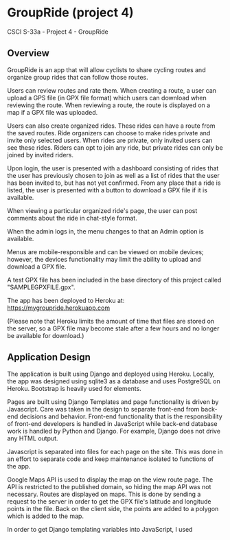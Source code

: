 
# GroupRide (project 4)
CSCI S-33a - Project 4 - GroupRide

## Overview

GroupRide is an app that will allow cyclists to share cycling routes and organize group rides that can follow those routes.

Users can review routes and rate them.  When creating a route, a user can upload a GPS file (in GPX file format) which users can download when reviewing the route.  When reviewing a route, the route is displayed on a map if a GPX file was uploaded.

Users can also create organized rides.  These rides can have a route from the saved routes.  Ride organizers can choose to make rides private and invite only selected users.  When rides are private, only invited users can see these rides.  Riders can opt to join any ride, but private rides can only be joined by invited riders.

Upon login, the user is presented with a dashboard consisting of rides that the user has previously chosen to join as well as a list of rides that the user has been invited to, but has not yet confirmed.  From any place that a ride is listed, the user is presented with a button to download a GPX file if it is available.

When viewing a particular organized ride's page, the user can post comments about the ride in chat-style format.

When the admin logs in, the menu changes to that an Admin option is available.

Menus are mobile-responsible and can be viewed on mobile devices; however, the devices functionality may limit the ability to upload and download a GPX file.

A test GPX file has been included in the base directory of this project called "SAMPLEGPXFILE.gpx".

The app has been deployed to Heroku at:
https://mygroupride.herokuapp.com

(Please note that Heroku limits the amount of time that files are stored on the server, so a GPX file may become stale after a few hours and no longer be available for download.)

## Application Design
The application is built using Django and deployed using Heroku.  Locally, the app was designed using sqlite3 as a database and uses PostgreSQL on Heroku.  Bootstrap is heavily used for elements.

Pages are built using Django Templates and page functionality is driven by Javascript.  Care was taken in the design to separate front-end from back-end decisions and behavior.  Front-end functionality that is the responsibility of front-end developers is handled in JavaScript while back-end database work is handled by Python and Django. For example, Django does not drive any HTML output.

Javascript is separated into files for each page on the site.  This was done in an effort to separate code and keep maintenance isolated to functions of the app.  

Google Maps API is used to display the map on the view route page.  The API is restricted to the published domain, so hiding the map API was not necessary.  Routes are displayed on maps.  This is done by sending a request to the server in order to get the GPX file's latitude and longitude points in the file.  Back on the client side, the points are added to a polygon which is added to the map.

In order to get Django templating variables into JavaScript, I used <script> tabs to capture the {{}} value in a var variable which effectively becomes a global variable in JavaScript.  The other option was to create an AJAX call to Django for the data, but since this data was already on the client side, making another call to the server seemed inefficient.  



## Database Model
The database model consists of Comments, Reviews, Ride and Route.  ManyToMany fields and ForeignKey relationships ties these tables together.

The Routes table includes a field "gpxfile".  This holds a link to an uploaded file in the "uploads/" directory.

In an effort to simplify development, all time is in EST and no support for timezones is included.


## Configuration
Secret key can be set to a local environment variable using "source ./env_variables.sh" at the command line.

Note: the Google Maps API key is not hidden per guidance from Google.  Instead, usage of the key is restricted to the published domain.


## Special Application Behavior
The app takes care to validate data and prevent errors.  For example:
- if a user is not logged in, there is no access to pages that require a user name
- data input is validated on the front-end to ensure clean data is sent to the server
- when clicking a submit of any kind, the button is disabled until a response comes back from the server to prevent the user for clicking twice out of impatience with a slow connection.
- the user can use the enter key to submit text that is being entered in a text field
- invalid selections are visibly disabled so the user can clearly see that selection is not possible
- a function was created that will load a route's GPX file data into a Google Map.


## Improvements
Some additional items that I would like to have accomplished include:
- Setting a ride's origin to the address at the lat/lon coordinates of the first point in a GPX file if a ride uses a route with a GPX file.  
- Calculating a route's distance and vertical climb statistics from the GPS file.
- email notifications when a user receives an invitation to a private ride as well as notifications to rider organizers when people opt to join a ride.
- Include average ratings for rides
- Create map route polygons on the server and send the polygon to the client instead of all of the route points and letting the client draw the polygon


## Summary
In general, this project went better than I expected.  I was very happy to get the Google Maps working with the route.  This was tricky, but was worth the effort.  I initially intended to use the Strava API, but after researching it further, it did not provide the functions that I expected.  I was careful to plan my effort, with daily checklists and action items to make sure I stayed on track.  There is more functionality that could be added, but in general, I am very happy with the result.
